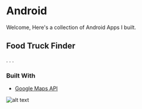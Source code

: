 # Android
Welcome, Here's a collection of Android Apps I built.


## Food Truck Finder
. . .

### Built With
* [Google Maps API](https://developers.google.com/maps/)


![alt text](https://www.noelfranceschi.com/iosApps/foodtruckfinder.png)
